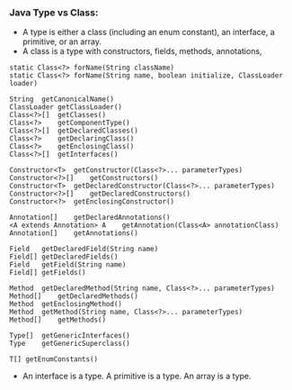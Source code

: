 
### Java Type vs Class:
- A type is either a class (including an enum constant), an interface, a primitive, or an array.
- A class is a type with constructors, fields, methods, annotations,
  
```
static Class<?>	forName(String className)
static Class<?>	forName(String name, boolean initialize, ClassLoader loader)

String	getCanonicalName()
ClassLoader	getClassLoader()
Class<?>[]	getClasses()
Class<?>	getComponentType()
Class<?>[]	getDeclaredClasses()
Class<?>	getDeclaringClass()
Class<?>	getEnclosingClass()
Class<?>[]	getInterfaces()

Constructor<T>	getConstructor(Class<?>... parameterTypes)
Constructor<?>[]	getConstructors()
Constructor<T>	getDeclaredConstructor(Class<?>... parameterTypes)
Constructor<?>[]	getDeclaredConstructors()
Constructor<?>	getEnclosingConstructor()

Annotation[]	getDeclaredAnnotations()
<A extends Annotation> A	getAnnotation(Class<A> annotationClass)
Annotation[]	getAnnotations()

Field	getDeclaredField(String name)
Field[]	getDeclaredFields()
Field	getField(String name)
Field[]	getFields()

Method	getDeclaredMethod(String name, Class<?>... parameterTypes)
Method[]	getDeclaredMethods()
Method	getEnclosingMethod()
Method	getMethod(String name, Class<?>... parameterTypes)
Method[]	getMethods()

Type[]	getGenericInterfaces()
Type	getGenericSuperclass()

T[]	getEnumConstants()
```
- An interface is a type. A primitive is a type. An array is a type.
